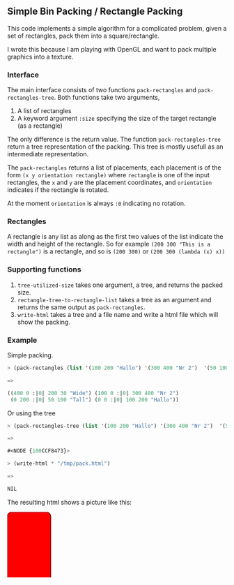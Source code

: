 ## Simple Bin Packing / Rectangle Packing

This code implements a simple algorithm for a complicated problem,
given a set of rectangles, pack them into a square/rectangle.

I wrote this because I am playing with OpenGL and want to pack
multiple graphics into a texture.

### Interface

The main interface consists of two functions `pack-rectangles` and
`pack-rectangles-tree`.
Both functions take two arguments,

1. A list of rectangles
2. A keyword argument `:size` specifying the size of the target rectangle
   (as a rectangle)

The only difference is the return value.
The function `pack-rectangles-tree` return a tree representation
of the packing.  This tree is mostly usefull as an intermediate representation.

The `pack-rectangles` returns a list of placements, each placement is
of the form `(x y orientation rectangle)` where `rectangle` is one of
the input rectangles, the `x` and `y` are the placement coordinates, and
`orientation` indicates if the rectangle is rotated.

At the moment `orientation` is always `:0` indicating no rotation.

### Rectangles

A rectangle is any list as along as the first two values of the list indicate
the width and height of the rectangle.  So for example
`(200 300 "This is a rectangle")` is a rectangle, and so is `(200 300)` or `(200 300 (lambda (x) x))`

### Supporting functions

1. `tree-utilized-size` takes one argument, a tree, and returns the packed size.
2. `rectangle-tree-to-rectangle-list` takes a tree as an argument and returns the same output as `pack-rectangles`.
3. `write-html` takes a tree and a file name and write a html file which will show the packing.

### Example

Simple packing.

```commonlisp
> (pack-rectangles (list '(100 200 "Hallo") '(300 400 "Nr 2")  '(50 100 "Tall") '(200 30 "Wide")))

=>

((400 0 :|0| 200 30 "Wide") (100 0 :|0| 300 400 "Nr 2")
 (0 200 :|0| 50 100 "Tall") (0 0 :|0| 100 200 "Hallo"))
```

Or using the tree

```commonlisp
> (pack-rectangles-tree (list '(100 200 "Hallo") '(300 400 "Nr 2")  '(50 100 "Tall") '(200 30 "Wide")))

=>

#<NODE {100CCF8473}>

> (write-html * "/tmp/pack.html")

=>

NIL
```

The resulting html shows a picture like this:

<svg xmlns="http://www.w3.org/2000/svg" version="1.1">
 <rect rx="10" ry="10" 
       x="0" y="0" width="100" height="200" 
       style="fill:red;stroke:black;opacity=0.1" />
<!-- low = (0 0) high = (100 200)   (rect: (100 200 Hallo))-->

<rect rx="10" ry="10" 
       x="0" y="200" width="50" height="100" 
       style="fill:red;stroke:black;opacity=0.1" />
<!-- low = (0 200) high = (50 300)   (rect: (50 100 Tall))-->

<rect rx="10" ry="10" 
       x="0" y="300" width="50" height="100" 
       style="fill:blue;stroke:black;opacity=0.1" />
<!-- low = (0 300) high = (50 NIL)   (rect: NIL)-->

<rect rx="10" ry="10" 
       x="50" y="200" width="50" height="200" 
       style="fill:blue;stroke:black;opacity=0.1" />
<!-- low = (50 200) high = (100 NIL)   (rect: NIL)-->

<rect rx="10" ry="10" 
       x="100" y="0" width="300" height="400" 
       style="fill:red;stroke:black;opacity=0.1" />
<!-- low = (100 0) high = (400 400)   (rect: (300 400 Nr 2))-->

<rect rx="10" ry="10" 
       x="400" y="0" width="200" height="30" 
       style="fill:red;stroke:black;opacity=0.1" />
<!-- low = (400 0) high = (600 30)   (rect: (200 30 Wide))-->

<rect rx="10" ry="10" 
       x="600" y="0" width="0" height="30" 
       style="fill:blue;stroke:black;opacity=0.1" />
<!-- low = (600 0) high = (NIL 30)   (rect: NIL)-->

<rect rx="10" ry="10" 
       x="400" y="30" width="200" height="370" 
       style="fill:blue;stroke:black;opacity=0.1" />
<!-- low = (400 30) high = (NIL 400)   (rect: NIL)-->

<rect rx="10" ry="10" 
       x="100" y="400" width="500" height="0" 
       style="fill:blue;stroke:black;opacity=0.1" />
<!-- low = (100 400) high = (NIL NIL)   (rect: NIL)-->

</svg>


